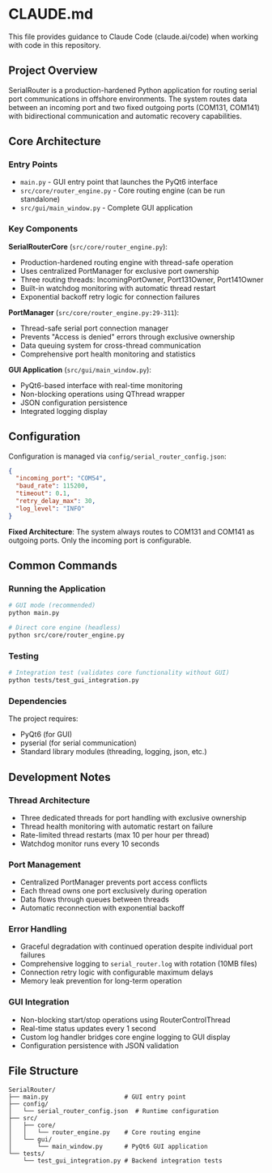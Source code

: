 # CLAUDE.md

This file provides guidance to Claude Code (claude.ai/code) when working with code in this repository.

## Project Overview

SerialRouter is a production-hardened Python application for routing serial port communications in offshore environments. The system routes data between an incoming port and two fixed outgoing ports (COM131, COM141) with bidirectional communication and automatic recovery capabilities.

## Core Architecture

### Entry Points
- `main.py` - GUI entry point that launches the PyQt6 interface
- `src/core/router_engine.py` - Core routing engine (can be run standalone)
- `src/gui/main_window.py` - Complete GUI application

### Key Components

**SerialRouterCore** (`src/core/router_engine.py`):
- Production-hardened routing engine with thread-safe operation
- Uses centralized PortManager for exclusive port ownership
- Three routing threads: IncomingPortOwner, Port131Owner, Port141Owner  
- Built-in watchdog monitoring with automatic thread restart
- Exponential backoff retry logic for connection failures

**PortManager** (`src/core/router_engine.py:29-311`):
- Thread-safe serial port connection manager
- Prevents "Access is denied" errors through exclusive ownership
- Data queuing system for cross-thread communication
- Comprehensive port health monitoring and statistics

**GUI Application** (`src/gui/main_window.py`):
- PyQt6-based interface with real-time monitoring
- Non-blocking operations using QThread wrapper
- JSON configuration persistence
- Integrated logging display

## Configuration

Configuration is managed via `config/serial_router_config.json`:
```json
{
  "incoming_port": "COM54",
  "baud_rate": 115200,
  "timeout": 0.1,
  "retry_delay_max": 30,
  "log_level": "INFO"
}
```

**Fixed Architecture**: The system always routes to COM131 and COM141 as outgoing ports. Only the incoming port is configurable.

## Common Commands

### Running the Application
```bash
# GUI mode (recommended)
python main.py

# Direct core engine (headless)
python src/core/router_engine.py
```

### Testing
```bash
# Integration test (validates core functionality without GUI)
python tests/test_gui_integration.py
```

### Dependencies
The project requires:
- PyQt6 (for GUI)
- pyserial (for serial communication)
- Standard library modules (threading, logging, json, etc.)

## Development Notes

### Thread Architecture
- Three dedicated threads for port handling with exclusive ownership
- Thread health monitoring with automatic restart on failure
- Rate-limited thread restarts (max 10 per hour per thread)
- Watchdog monitor runs every 10 seconds

### Port Management
- Centralized PortManager prevents port access conflicts
- Each thread owns one port exclusively during operation
- Data flows through queues between threads
- Automatic reconnection with exponential backoff

### Error Handling
- Graceful degradation with continued operation despite individual port failures
- Comprehensive logging to `serial_router.log` with rotation (10MB files)
- Connection retry logic with configurable maximum delays
- Memory leak prevention for long-term operation

### GUI Integration
- Non-blocking start/stop operations using RouterControlThread
- Real-time status updates every 1 second
- Custom log handler bridges core engine logging to GUI display
- Configuration persistence with JSON validation

## File Structure
```
SerialRouter/
├── main.py                     # GUI entry point
├── config/
│   └── serial_router_config.json  # Runtime configuration
├── src/
│   ├── core/
│   │   └── router_engine.py    # Core routing engine
│   └── gui/
│       └── main_window.py      # PyQt6 GUI application
└── tests/
    └── test_gui_integration.py # Backend integration tests
```
